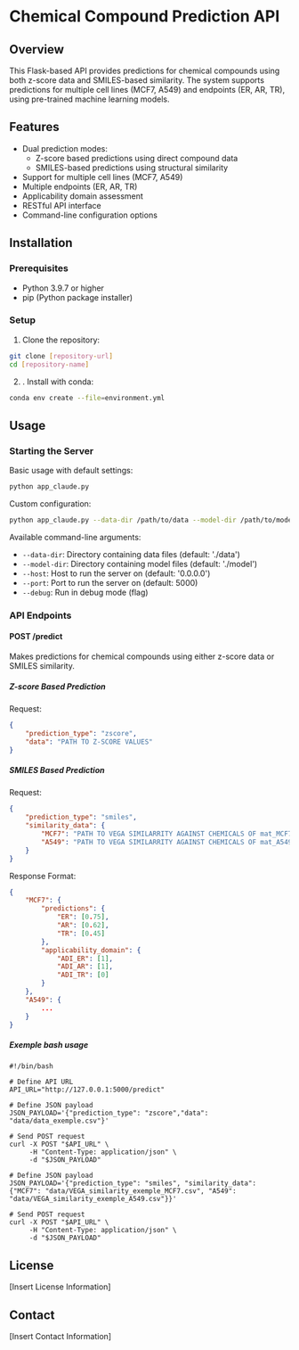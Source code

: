 # Chemical Compound Prediction API

## Overview
This Flask-based API provides predictions for chemical compounds using both z-score data and SMILES-based similarity. The system supports predictions for multiple cell lines (MCF7, A549) and endpoints (ER, AR, TR), using pre-trained machine learning models.

## Features
- Dual prediction modes:
  - Z-score based predictions using direct compound data
  - SMILES-based predictions using structural similarity
- Support for multiple cell lines (MCF7, A549)
- Multiple endpoints (ER, AR, TR)
- Applicability domain assessment
- RESTful API interface
- Command-line configuration options

## Installation

### Prerequisites
- Python 3.9.7 or higher
- pip (Python package installer)

### Setup
1. Clone the repository:
```bash
git clone [repository-url]
cd [repository-name]
```

2. . Install with conda:
```bash
conda env create --file=environment.yml
```

## Usage

### Starting the Server
Basic usage with default settings:
```bash
python app_claude.py
```

Custom configuration:
```bash
python app_claude.py --data-dir /path/to/data --model-dir /path/to/models --port 8000 --debug
```

Available command-line arguments:
- `--data-dir`: Directory containing data files (default: './data')
- `--model-dir`: Directory containing model files (default: './model')
- `--host`: Host to run the server on (default: '0.0.0.0')
- `--port`: Port to run the server on (default: 5000)
- `--debug`: Run in debug mode (flag)

### API Endpoints

#### POST /predict
Makes predictions for chemical compounds using either z-score data or SMILES similarity.

##### Z-score Based Prediction
Request:
```json
{
    "prediction_type": "zscore",
    "data": "PATH TO Z-SCORE VALUES"
}
```

##### SMILES Based Prediction
Request:
```json
{
    "prediction_type": "smiles",
    "similarity_data": {
        "MCF7": "PATH TO VEGA SIMILARRITY AGAINST CHEMICALS OF mat_MCF7_24h_10uM_all_clean_desc_ER_AR_TR",
        "A549": "PATH TO VEGA SIMILARRITY AGAINST CHEMICALS OF mat_A549_24h_10uM_all_clean_desc_ER_AR_TR"
    }
}
```

Response Format:
```json
{
    "MCF7": {
        "predictions": {
            "ER": [0.75],
            "AR": [0.62],
            "TR": [0.45]
        },
        "applicability_domain": {
            "ADI_ER": [1],
            "ADI_AR": [1],
            "ADI_TR": [0]
        }
    },
    "A549": {
        ...
    }
}
```

##### Exemple bash usage
```
#!/bin/bash

# Define API URL
API_URL="http://127.0.0.1:5000/predict"

# Define JSON payload
JSON_PAYLOAD='{"prediction_type": "zscore","data": "data/data_exemple.csv"}'

# Send POST request
curl -X POST "$API_URL" \
     -H "Content-Type: application/json" \
     -d "$JSON_PAYLOAD"

# Define JSON payload
JSON_PAYLOAD='{"prediction_type": "smiles", "similarity_data": {"MCF7": "data/VEGA_similarity_exemple_MCF7.csv", "A549": "data/VEGA_similarity_exemple_A549.csv"}}'

# Send POST request
curl -X POST "$API_URL" \
     -H "Content-Type: application/json" \
     -d "$JSON_PAYLOAD"
```

## License
[Insert License Information]

## Contact
[Insert Contact Information]